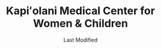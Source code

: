 ---
layout: location-page
date: Last Modified
description: "Local COVID-19 testing is available at Kapiʻolani Medical Center for Women & Children in Honolulu, Hawaii, USA."
permalink: "locations/hawaii/honolulu/kapiʻolani-medical-center-for-women-and-children/"
tags:
  - locations
  - hawaii
title: Kapiʻolani Medical Center for Women & Children
uniqueName: kapiʻolani-medical-center-for-women-and-children
state: Hawaii
stateAbbr: HI
hood: "Honolulu"
address: "1319 Punahou St"
city: "Honolulu"
zip: "96826"
zipsNearby: "96701 96861 96706 96712 96717 96801 96802 96803 96804 96805 96806 96807 96808 96809 96810 96811 96812 96813 96814 96815 96816 96817 96818 96819 96820 96821 96822 96823 96824 96825 96826 96828 96830 96836 96837 96838 96839 96840 96841 96843 96844 96846 96847 96848 96849 96850 96853 96858 96859 96860 96898 96729 96730 96731 96734 96863 96742 96744 96748 96757 96759 96762 96770 96782 96786 96789 96854 96857 96791 96792 96795 96707 96709 96797 96827 96835" 
mapUrl: "http://maps.apple.com/?q=Kapiʻolani+Medical+Center+for+Women+and+Children&address=1319+Punahou+St,Honolulu,Hawaii,96826"
locationType: Drive-thru
phone: "808-462-5430"
website: "https://www.hawaiipacifichealth.org/hph-covid-19-updates/covid-19-testing/"
onlineBooking: undefined
closed: undefined
closedUpdate: May 18th, 2020
notes: "Requires phone screen."
days: Weekdays
hours: 8AM-5PM
altDays: Weekends
altHours: 10AM-3PM
ctaMessage: Learn more
ctaUrl: "https://www.hawaiipacifichealth.org/hph-covid-19-updates/covid-19-testing/"
---